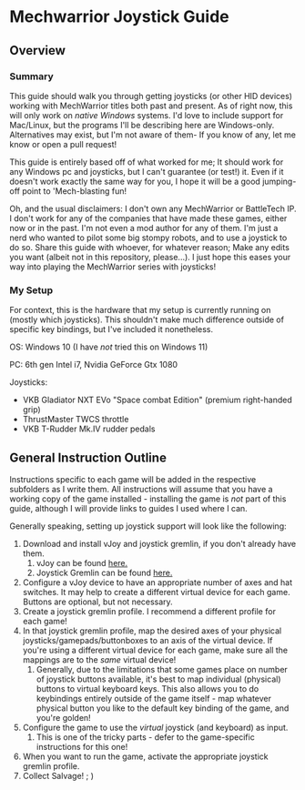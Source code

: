 # Mechwarrior Joystick Guide

## Overview

### Summary 
This guide should walk you through getting joysticks (or other HID devices) working with MechWarrior titles both past 
and present. As of right now, this will only work on *native Windows* systems. I'd love to include support for 
Mac/Linux, but the programs I'll be describing here are Windows-only. Alternatives may exist, but I'm not aware of them-
If you know of any, let me know or open a pull request!

This guide is entirely based off of what worked for me; It should work for any Windows pc and joysticks, but I can't 
guarantee (or test!) it. Even if it doesn't work exactly the same way for you, I hope it will be a good jumping-off 
point to 'Mech-blasting fun!

Oh, and the usual disclaimers: I don't own any MechWarrior or BattleTech IP. I don't work for any of the companies that 
have made these games, either now or in the past. I'm not even a mod author for any of them. I'm just a nerd who wanted 
to pilot some big stompy robots, and to use a joystick to do so. Share this guide with whoever, for whatever reason; 
Make any edits you want (albeit not in this repository, please...). I just hope this eases your way into playing the 
MechWarrior series with joysticks! 

### My Setup

For context, this is the hardware that my setup is currently running on (mostly which joysticks). This shouldn't make 
much difference outside of specific key bindings, but I've included it nonetheless.

 OS: Windows 10 (I have *not* tried this on Windows 11)

 PC: 6th gen Intel i7, Nvidia GeForce Gtx 1080

 Joysticks:
 - VKB Gladiator NXT EVo "Space combat Edition" (premium right-handed grip)
 - ThrustMaster TWCS throttle
 - VKB T-Rudder Mk.IV rudder pedals
 

## General Instruction Outline

Instructions specific to each game will be added in the respective subfolders as I write them. All instructions will 
assume that you have a working copy of the game installed - installing the game is *not* part of this guide, although I 
will provide links to guides I used where I can. 

Generally speaking, setting up joystick support will look like the following:

1. Download and install vJoy and joystick gremlin, if you don't already have them.
   1. vJoy can be found [here.](https://sourceforge.net/projects/vjoystick/)
   2. Joystick Gremlin can be found [here.](http://whitemagic.github.io/JoystickGremlin/)
2. Configure a vJoy device to have an appropriate number of axes and hat switches. It may help to create a different 
virtual device for each game. Buttons are optional, but not necessary.
3. Create a joystick gremlin profile. I recommend a different profile for each game!
4. In that joystick gremlin profile, map the desired axes of your physical joysticks/gamepads/buttonboxes to an axis of 
the virtual device. If you're using a different virtual device for each game, make sure all the mappings are to the 
*same* virtual device! 
   1. Generally, due to the limitations that some games place on number of joystick buttons available, it's best to map 
   individual (physical) buttons to virtual keyboard keys. This also allows you to do keybindings entirely outside of 
   the game itself - map whatever physical button you like to the default key binding of the game, and you're golden!
5. Configure the game to use the *virtual* joystick (and keyboard) as input.
   1. This is one of the tricky parts - defer to the game-specific instructions for this one!  
6. When you want to run the game, activate the appropriate joystick gremlin profile.
7. Collect Salvage! ; )
